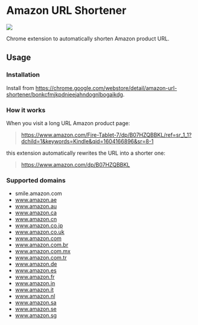 # Amazon URL Shortener

[![](https://github.com/r7kamura/amazon_url_shortener/workflows/.github/workflows/test.yml/badge.svg)](https://github.com/r7kamura/amazon_url_shortener/actions?query=workflow%3A.github%2Fworkflows%2Ftest.yml)

Chrome extension to automatically shorten Amazon product URL.

## Usage

### Installation

Install from https://chrome.google.com/webstore/detail/amazon-url-shortener/bonkcfmjkpdnieejahndognlbogaikdg.

### How it works

When you visit a long URL Amazon product page:

> https://www.amazon.com/Fire-Tablet-7/dp/B07HZQBBKL/ref=sr_1_1?dchild=1&keywords=Kindle&qid=1604166896&sr=8-1

this extension automatically rewrites the URL into a shorter one:

> https://www.amazon.com/dp/B07HZQBBKL

### Supported domains

- smile.amazon.com
- www.amazon.ae
- www.amazon.au
- www.amazon.ca
- www.amazon.cn
- www.amazon.co.jp
- www.amazon.co.uk
- www.amazon.com
- www.amazon.com.br
- www.amazon.com.mx
- www.amazon.com.tr
- www.amazon.de
- www.amazon.es
- www.amazon.fr
- www.amazon.in
- www.amazon.it
- www.amazon.nl
- www.amazon.sa
- www.amazon.se
- www.amazon.sg
